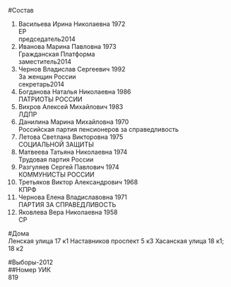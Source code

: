 #Состав  
1. Васильева Ирина Николаевна 1972  
    ЕР  
    председатель2014  
2. Иванова Марина Павловна 1973  
    Гражданская Платформа  
    заместитель2014  
3. Чернов Владислав Сергеевич 1992  
    За женщин России  
    секретарь2014  
4. Богданова Наталья Николаевна 1986  
    ПАТРИОТЫ РОССИИ  
5. Вихров Алексей Михайлович 1983  
    ЛДПР  
6. Данилина Марина Михайловна 1970  
    Российская партия пенсионеров за справедливость  
7. Летова Светлана Викторовна 1975  
    СОЦИАЛЬНОЙ ЗАЩИТЫ  
8. Матвеева Татьяна Николаевна 1974  
    Трудовая партия России  
9. Разгуляев Сергей Павлович 1974  
    КОММУНИСТЫ РОССИИ  
10. Третьяков Виктор Александрович 1968  
    КПРФ  
11. Чернова Елена Владиславовна 1971  
    ПАРТИЯ ЗА СПРАВЕДЛИВОСТЬ  
12. Яковлева Вера Николаевна 1958  
    СР  

#Дома  
Ленская улица 17 к1 Наставников проспект 5 к3 Хасанская улица 18 к1; 18 к2  
  
#Выборы-2012  
##Номер УИК  
819  
